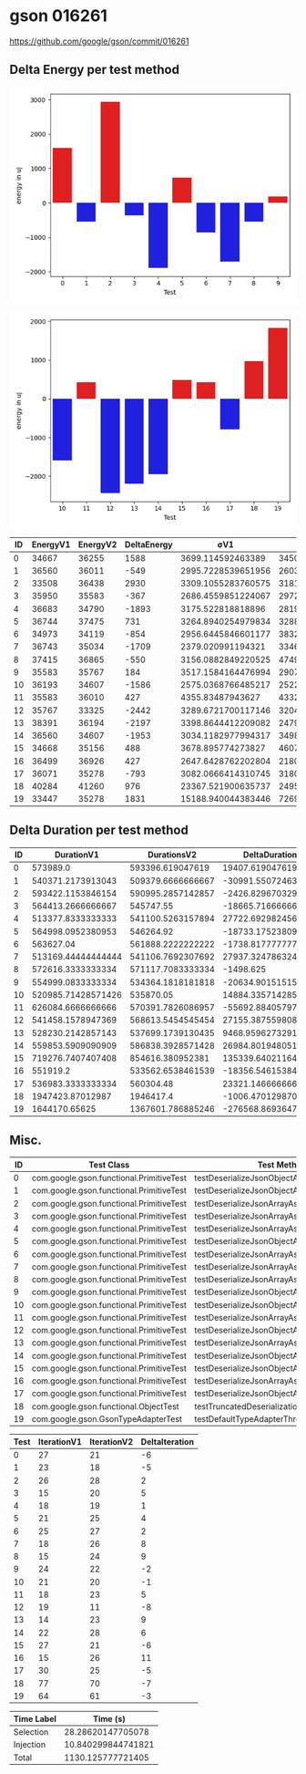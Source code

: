 # gson 016261


https://github.com/google/gson/commit/016261



## Delta Energy per test method

![](./gson_delta_energy_0_v.png)

![](./gson_delta_energy_1_v.png)


| ID | EnergyV1 | EnergyV2 | DeltaEnergy | σV1 | σV2 |
| --- | --- | --- | --- | --- | --- |
| 0 | 34667 | 36255 | 1588 | 3699.114592463389 | 3450.1701998833714 |
| 1 | 36560 | 36011 | -549 | 2995.7228539651956 | 2603.8132198663207 |
| 2 | 33508 | 36438 | 2930 | 3309.1055283760575 | 3181.8661792496964 |
| 3 | 35950 | 35583 | -367 | 2686.4559851224067 | 2972.2703826368156 |
| 4 | 36683 | 34790 | -1893 | 3175.522818818896 | 2819.056807749457 |
| 5 | 36744 | 37475 | 731 | 3264.8940254979834 | 3288.466012231235 |
| 6 | 34973 | 34119 | -854 | 2956.6445846601177 | 3832.584714161039 |
| 7 | 36743 | 35034 | -1709 | 2379.020991194321 | 3346.6156518198977 |
| 8 | 37415 | 36865 | -550 | 3156.0882849220525 | 4749.755163097883 |
| 9 | 35583 | 35767 | 184 | 3517.1584164476994 | 2907.8960486496194 |
| 10 | 36193 | 34607 | -1586 | 2575.0368766485217 | 2522.136929272477 |
| 11 | 35583 | 36010 | 427 | 4355.83487943627 | 4332.787664010189 |
| 12 | 35767 | 33325 | -2442 | 3289.6721700117146 | 3204.4128741110435 |
| 13 | 38391 | 36194 | -2197 | 3398.8644412209082 | 2479.50685764102 |
| 14 | 36560 | 34607 | -1953 | 3034.1182977994317 | 3498.9995603699904 |
| 15 | 34668 | 35156 | 488 | 3678.895774273827 | 4607.276614275891 |
| 16 | 36499 | 36926 | 427 | 2647.6428762202804 | 2180.0518603706023 |
| 17 | 36071 | 35278 | -793 | 3082.0666414310745 | 3180.7470483520065 |
| 18 | 40284 | 41260 | 976 | 23367.521900635737 | 24959.2323622146 |
| 19 | 33447 | 35278 | 1831 | 15188.940044383446 | 7269.532268690755 |

## Delta Duration per test method


| ID | DurationV1 | DurationsV2 | DeltaDuration |
| --- | --- | --- | --- |
| 0 | 573989.0 | 593396.619047619 | 19407.619047619053 |
| 1 | 540371.2173913043 | 509379.6666666667 | -30991.550724637636 |
| 2 | 593422.1153846154 | 590995.2857142857 | -2426.8296703296946 |
| 3 | 564413.2666666667 | 545747.55 | -18665.716666666674 |
| 4 | 513377.8333333333 | 541100.5263157894 | 27722.692982456123 |
| 5 | 564998.0952380953 | 546264.92 | -18733.175238095224 |
| 6 | 563627.04 | 561888.2222222222 | -1738.8177777777892 |
| 7 | 513169.44444444444 | 541106.7692307692 | 27937.32478632481 |
| 8 | 572616.3333333334 | 571117.7083333334 | -1498.625 |
| 9 | 554999.0833333334 | 534364.1818181818 | -20634.901515151607 |
| 10 | 520985.71428571426 | 535870.05 | 14884.335714285786 |
| 11 | 626084.6666666666 | 570391.7826086957 | -55692.88405797095 |
| 12 | 541458.1578947369 | 568613.5454545454 | 27155.387559808558 |
| 13 | 528230.2142857143 | 537699.1739130435 | 9468.959627329139 |
| 14 | 559853.5909090909 | 586838.3928571428 | 26984.8019480519 |
| 15 | 719276.7407407408 | 854616.380952381 | 135339.64021164016 |
| 16 | 551919.2 | 533562.6538461539 | -18356.54615384608 |
| 17 | 536983.3333333334 | 560304.48 | 23321.14666666661 |
| 18 | 1947423.87012987 | 1946417.4 | -1006.4701298701111 |
| 19 | 1644170.65625 | 1367601.786885246 | -276568.86936475406 |

## Misc.

| ID | Test Class | Test Method |
| --- | --- | --- |
| 0 | com.google.gson.functional.PrimitiveTest | testDeserializeJsonObjectAsShortPrimitive |
| 1 | com.google.gson.functional.PrimitiveTest | testDeserializeJsonObjectAsBigInteger |
| 2 | com.google.gson.functional.PrimitiveTest | testDeserializeJsonArrayAsInt |
| 3 | com.google.gson.functional.PrimitiveTest | testDeserializeJsonArrayAsByteWrapper |
| 4 | com.google.gson.functional.PrimitiveTest | testDeserializeJsonArrayAsBooleanWrapper |
| 5 | com.google.gson.functional.PrimitiveTest | testDeserializeJsonObjectAsBigDecimal |
| 6 | com.google.gson.functional.PrimitiveTest | testDeserializeJsonArrayAsDoublePrimitive |
| 7 | com.google.gson.functional.PrimitiveTest | testDeserializeJsonArrayAsFloatWrapper |
| 8 | com.google.gson.functional.PrimitiveTest | testDeserializeJsonArrayAsLongWrapper |
| 9 | com.google.gson.functional.PrimitiveTest | testDeserializeJsonObjectAsDoubleWrapper |
| 10 | com.google.gson.functional.PrimitiveTest | testDeserializeJsonObjectAsBooleanPrimitive |
| 11 | com.google.gson.functional.PrimitiveTest | testDeserializeJsonArrayAsShortWrapper |
| 12 | com.google.gson.functional.PrimitiveTest | testDeserializeJsonObjectAsFloatPrimitive |
| 13 | com.google.gson.functional.PrimitiveTest | testDeserializeJsonArrayAsBigDecimal |
| 14 | com.google.gson.functional.PrimitiveTest | testDeserializeJsonObjectAsInteger |
| 15 | com.google.gson.functional.PrimitiveTest | testDeserializeJsonObjectAsLongPrimitive |
| 16 | com.google.gson.functional.PrimitiveTest | testDeserializeJsonArrayAsBigInteger |
| 17 | com.google.gson.functional.PrimitiveTest | testDeserializeJsonObjectAsBytePrimitive |
| 18 | com.google.gson.functional.ObjectTest | testTruncatedDeserialization |
| 19 | com.google.gson.GsonTypeAdapterTest | testDefaultTypeAdapterThrowsParseException |




| Test | IterationV1 | IterationV2 | DeltaIteration |
| --- | --- | --- | --- |
| 0 | 27 | 21 | -6 |
| 1 | 23 | 18 | -5 |
| 2 | 26 | 28 | 2 |
| 3 | 15 | 20 | 5 |
| 4 | 18 | 19 | 1 |
| 5 | 21 | 25 | 4 |
| 6 | 25 | 27 | 2 |
| 7 | 18 | 26 | 8 |
| 8 | 15 | 24 | 9 |
| 9 | 24 | 22 | -2 |
| 10 | 21 | 20 | -1 |
| 11 | 18 | 23 | 5 |
| 12 | 19 | 11 | -8 |
| 13 | 14 | 23 | 9 |
| 14 | 22 | 28 | 6 |
| 15 | 27 | 21 | -6 |
| 16 | 15 | 26 | 11 |
| 17 | 30 | 25 | -5 |
| 18 | 77 | 70 | -7 |
| 19 | 64 | 61 | -3 |



| Time Label | Time (s) |
| --- | --- |
| Selection | 28.28620147705078 |
| Injection | 10.840299844741821 |
| Total | 1130.125777721405 |



